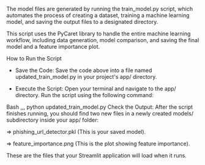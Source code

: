The model files are generated by running the train_model.py script, which automates the process of creating a dataset, training a machine learning model, and saving the output files to a designated directory.

This script uses the PyCaret library to handle the entire machine learning workflow, including data generation, model comparison, and saving the final model and a feature importance plot.

How to Run the Script
- Save the Code: Save the code above into a file named updated_train_model.py in your project's app/ directory.

- Execute the Script: Open your terminal and navigate to the app/ directory. Run the script using the following command:

Bash
,,,
python updated_train_model.py
Check the Output: After the script finishes running, you should find two new files in a newly created models/ subdirectory inside your app/ folder:

=> phishing_url_detector.pkl (This is your saved model).

=> feature_importance.png (This is the plot showing feature importance).

These are the files that your Streamlit application will load when it runs.


